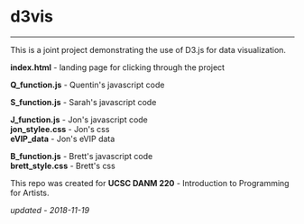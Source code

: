 # d3vis

* * *

This is a joint project demonstrating the use of D3.js for data visualization.

**index.html** - landing page for clicking through the project

**Q_function.js** - Quentin's javascript code

**S_function.js** - Sarah's javascript code

**J_function.js** - Jon's javascript code  
**jon_stylee.css** - Jon's css  
**eVIP_data** - Jon's eVIP data  

**B_function.js** - Brett's javascript code  
**brett_style.css** - Brett's css

This repo was created for **UCSC DANM 220** - Introduction to Programming for Artists.

_updated - 2018-11-19_

